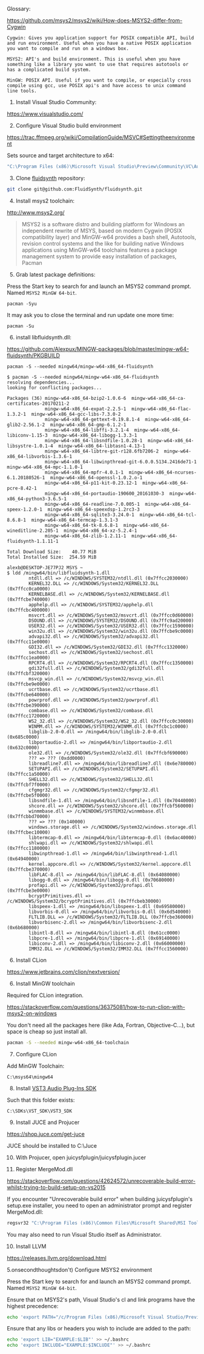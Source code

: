 Glossary:

https://github.com/msys2/msys2/wiki/How-does-MSYS2-differ-from-Cygwin

```
Cygwin: Gives you application support for POSIX compatible API, build and run environment. Useful when you have a native POSIX application you want to compile and run on a windows box.

MSYS2: API's and build environment. This is useful when you have something like a library you want to use that requires autotools or has a complicated build system.

MinGW: POSIX API. Useful if you want to compile, or especially cross compile using gcc, use POSIX api's and have access to unix command line tools.
```


1) Install Visual Studio Community:

https://www.visualstudio.com/

2) Configure Visual Studio build environment

https://trac.ffmpeg.org/wiki/CompilationGuide/MSVC#Settingtheenvironment

Sets source and target architecture to x64:

```cmd
"C:\Program Files (x86)\Microsoft Visual Studio\Preview\Community\VC\Auxiliary\Build\vcvarsall.bat" x64
```

3) Clone [fluidsynth](https://github.com/FluidSynth/fluidsynth) repository:

```bash
git clone git@github.com:FluidSynth/fluidsynth.git
```

4) Install msys2 toolchain:

http://www.msys2.org/

> MSYS2 is a software distro and building platform for Windows
> an independent rewrite of MSYS, based on modern Cygwin (POSIX compatibility layer) and MinGW-w64
> provides a bash shell, Autotools, revision control systems and the like for building native Windows applications using MinGW-w64 toolchains
> features a package management system to provide easy installation of packages, Pacman

5) Grab latest package definitions:

Press the Start key to search for and launch an MSYS2 command prompt. Named `MSYS2 MinGW 64-bit`.

```
pacman -Syu
```

It may ask you to close the terminal and run update one more time:

```
pacman -Su
```

6) install libfluidsynth.dll:

https://github.com/Alexpux/MINGW-packages/blob/master/mingw-w64-fluidsynth/PKGBUILD

```
pacman -S --needed mingw64/mingw-w64-x86_64-fluidsynth
```

```
$ pacman -S --needed mingw64/mingw-w64-x86_64-fluidsynth
resolving dependencies...
looking for conflicting packages...

Packages (36) mingw-w64-x86_64-bzip2-1.0.6-6  mingw-w64-x86_64-ca-certificates-20170211-2
              mingw-w64-x86_64-expat-2.2.5-1  mingw-w64-x86_64-flac-1.3.2-1  mingw-w64-x86_64-gcc-libs-7.3.0-2
              mingw-w64-x86_64-gettext-0.19.8.1-4  mingw-w64-x86_64-glib2-2.56.1-2  mingw-w64-x86_64-gmp-6.1.2-1
              mingw-w64-x86_64-libffi-3.2.1-4  mingw-w64-x86_64-libiconv-1.15-3  mingw-w64-x86_64-libogg-1.3.3-1
              mingw-w64-x86_64-libsndfile-1.0.28-1  mingw-w64-x86_64-libsystre-1.0.1-4  mingw-w64-x86_64-libtasn1-4.13-1
              mingw-w64-x86_64-libtre-git-r128.6fb7206-2  mingw-w64-x86_64-libvorbis-1.3.6-1
              mingw-w64-x86_64-libwinpthread-git-6.0.0.5134.2416de71-1  mingw-w64-x86_64-mpc-1.1.0-1
              mingw-w64-x86_64-mpfr-4.0.1-1  mingw-w64-x86_64-ncurses-6.1.20180526-1  mingw-w64-x86_64-openssl-1.0.2.o-1
              mingw-w64-x86_64-p11-kit-0.23.12-1  mingw-w64-x86_64-pcre-8.42-1
              mingw-w64-x86_64-portaudio-190600_20161030-3  mingw-w64-x86_64-python3-3.6.5-1
              mingw-w64-x86_64-readline-7.0.005-1  mingw-w64-x86_64-speex-1.2.0-1  mingw-w64-x86_64-speexdsp-1.2rc3-3
              mingw-w64-x86_64-sqlite3-3.24.0-1  mingw-w64-x86_64-tcl-8.6.8-1  mingw-w64-x86_64-termcap-1.3.1-3
              mingw-w64-x86_64-tk-8.6.8-1  mingw-w64-x86_64-wineditline-2.205-1  mingw-w64-x86_64-xz-5.2.4-1
              mingw-w64-x86_64-zlib-1.2.11-1  mingw-w64-x86_64-fluidsynth-1.1.11-1

Total Download Size:    40.77 MiB
Total Installed Size:  254.59 MiB
```

```
alexb@DESKTOP-JE77PJ2 MSYS ~
$ ldd /mingw64/bin/libfluidsynth-1.dll
        ntdll.dll => /c/WINDOWS/SYSTEM32/ntdll.dll (0x7ffcc2030000)
        KERNEL32.DLL => /c/WINDOWS/System32/KERNEL32.DLL (0x7ffcc0ca0000)
        KERNELBASE.dll => /c/WINDOWS/System32/KERNELBASE.dll (0x7ffcbe740000)
        apphelp.dll => /c/WINDOWS/SYSTEM32/apphelp.dll (0x7ffcbc400000)
        msvcrt.dll => /c/WINDOWS/System32/msvcrt.dll (0x7ffcc0d60000)
        DSOUND.dll => /c/WINDOWS/SYSTEM32/DSOUND.dll (0x7ffc9ad20000)
        USER32.dll => /c/WINDOWS/System32/USER32.dll (0x7ffcc1590000)
        win32u.dll => /c/WINDOWS/System32/win32u.dll (0x7ffcbe9c0000)
        advapi32.dll => /c/WINDOWS/System32/advapi32.dll (0x7ffcc11e0000)
        GDI32.dll => /c/WINDOWS/System32/GDI32.dll (0x7ffcc1320000)
        sechost.dll => /c/WINDOWS/System32/sechost.dll (0x7ffcc1ea0000)
        RPCRT4.dll => /c/WINDOWS/System32/RPCRT4.dll (0x7ffcc1350000)
        gdi32full.dll => /c/WINDOWS/System32/gdi32full.dll (0x7ffcbf320000)
        msvcp_win.dll => /c/WINDOWS/System32/msvcp_win.dll (0x7ffcbe9e0000)
        ucrtbase.dll => /c/WINDOWS/System32/ucrtbase.dll (0x7ffcbe640000)
        powrprof.dll => /c/WINDOWS/System32/powrprof.dll (0x7ffcbe390000)
        combase.dll => /c/WINDOWS/System32/combase.dll (0x7ffcc1720000)
        WS2_32.dll => /c/WINDOWS/System32/WS2_32.dll (0x7ffcc0c30000)
        WINMM.dll => /c/WINDOWS/SYSTEM32/WINMM.dll (0x7ffcbc1c0000)
        libglib-2.0-0.dll => /mingw64/bin/libglib-2.0-0.dll (0x685c0000)
        libportaudio-2.dll => /mingw64/bin/libportaudio-2.dll (0x632c0000)
        ole32.dll => /c/WINDOWS/System32/ole32.dll (0x7ffcbf690000)
        ??? => ??? (0xdd0000)
        libreadline7.dll => /mingw64/bin/libreadline7.dll (0x6e780000)
        SETUPAPI.dll => /c/WINDOWS/System32/SETUPAPI.dll (0x7ffcc1a50000)
        SHELL32.dll => /c/WINDOWS/System32/SHELL32.dll (0x7ffcbf7f0000)
        cfgmgr32.dll => /c/WINDOWS/System32/cfgmgr32.dll (0x7ffcbe5f0000)
        libsndfile-1.dll => /mingw64/bin/libsndfile-1.dll (0x70440000)
        shcore.dll => /c/WINDOWS/System32/shcore.dll (0x7ffcbf560000)
        winmmbase.dll => /c/WINDOWS/SYSTEM32/winmmbase.dll (0x7ffcbbd70000)
        ??? => ??? (0x140000)
        windows.storage.dll => /c/WINDOWS/System32/windows.storage.dll (0x7ffcbec10000)
        libtermcap-0.dll => /mingw64/bin/libtermcap-0.dll (0x6ac40000)
        shlwapi.dll => /c/WINDOWS/System32/shlwapi.dll (0x7ffcc1180000)
        libwinpthread-1.dll => /mingw64/bin/libwinpthread-1.dll (0x64940000)
        kernel.appcore.dll => /c/WINDOWS/System32/kernel.appcore.dll (0x7ffcbe370000)
        libFLAC-8.dll => /mingw64/bin/libFLAC-8.dll (0x64080000)
        libogg-0.dll => /mingw64/bin/libogg-0.dll (0x70680000)
        profapi.dll => /c/WINDOWS/System32/profapi.dll (0x7ffcbe3e0000)
        bcryptPrimitives.dll => /c/WINDOWS/System32/bcryptPrimitives.dll (0x7ffcbeb30000)
        libspeex-1.dll => /mingw64/bin/libspeex-1.dll (0x69580000)
        libvorbis-0.dll => /mingw64/bin/libvorbis-0.dll (0x6d540000)
        FLTLIB.DLL => /c/WINDOWS/System32/FLTLIB.DLL (0x7ffcbe360000)
        libvorbisenc-2.dll => /mingw64/bin/libvorbisenc-2.dll (0x6b680000)
        libintl-8.dll => /mingw64/bin/libintl-8.dll (0x61cc0000)
        libpcre-1.dll => /mingw64/bin/libpcre-1.dll (0x69140000)
        libiconv-2.dll => /mingw64/bin/libiconv-2.dll (0x66000000)
        IMM32.DLL => /c/WINDOWS/System32/IMM32.DLL (0x7ffcc1560000)
```

6) Install CLion

https://www.jetbrains.com/clion/nextversion/

6) Install MinGW toolchain

Required for CLion integration.

https://stackoverflow.com/questions/36375081/how-to-run-clion-with-msys2-on-windows

You don't need all the packages here (like Ada, Fortran, Objective-C...), but space is cheap so just install all.

```bash
pacman -S --needed mingw-w64-x86_64-toolchain
```

7) Configure CLion

Add MinGW Toolchain:

```
C:\msys64\mingw64
```

8) Install [VST3 Audio Plug-Ins SDK](https://www.steinberg.net/en/company/developers.html)

Such that this folder exists:

```
C:\SDKs\VST_SDK\VST3_SDK
```

9) Install JUCE and Projucer

https://shop.juce.com/get-juce

JUCE should be installed to C:\\Juce

10) With Projucer, open juicysfplugin/juicysfplugin.jucer

11) Register MergeMod.dll

https://stackoverflow.com/questions/42624572/unrecoverable-build-error-whilst-trying-to-build-setup-on-vs2015

If you encounter "Unrecoverable build error" when building juicysfplugin's setup.exe installer, you need to open an administrator prompt and register MergeMod.dll:

```bash
regsvr32 "C:\Program Files (x86)\Common Files\Microsoft Shared\MSI Tools\MergeMod.dll"
```

You may also need to run Visual Studio itself as Administrator.


10) Install LLVM

https://releases.llvm.org/download.html


5.onsecondthoughtsdon't) Configure MSYS2 environment

Press the Start key to search for and launch an MSYS2 command prompt. Named `MSYS2 MinGW 64-bit`.

Ensure that on MSYS2's path, Visual Studio's cl and link programs have the highest precedence:

```bash
echo 'export PATH="/c/Program Files (x86)/Microsoft Visual Studio/Preview/Community/VC/Tools/MSVC/14.14.26428/bin/Hostx64/x64/:$PATH"' >> ~/.bashrc
```

Ensure that any libs or headers you wish to include are added to the path:

```bash
echo 'export LIB="EXAMPLE:$LIB"' >> ~/.bashrc
echo 'export INCLUDE="EXAMPLE:$INCLUDE"' >> ~/.bashrc
```
